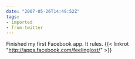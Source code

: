 ```yaml
---
date: "2007-05-26T14:49:52Z"
tags:
- imported
- from-twitter
---
```

Finished my first Facebook app. It rules. {{< linkrot "http://apps.facebook.com/feelinglost/" >}}
